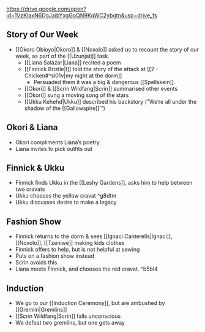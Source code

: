https://drive.google.com/open?id=1VzKIaxN6DgJaibYxgGoQN9KqWC2ybgtn&usp=drive_fs
## Story of Our Week
* [[Okoro Obioyo|Okoro]] & [[Noxolo]] asked us to recount the story of our week, as part of the [[Uzunjati]] task.
	* [[Liana Salazar|Liana]] recited a poem
	* [[Finnick Bristle|I]] told the story of the attack at [[2 – Chicken#^sl01v|my night at the dorm]]
		* Persuaded them it was a big & dangerous [[Spellskein]].
	* [[Okori]] & [[Scrin Wildfang|Scrin]] summarised other events
	* [[Okori]] sung a moving song of the stars
	* [[Ukku Kehehd|Ukku]] described his backstory ("We‘re all under the shadow of the [[Gallowspire]]’“)

## Okori & Liana
* Okori compliments Liana’s poetry.
* Liana invites to pick outfits out

## Finnick & Ukku 
* Finnick finds Ukku in the [[Leshy Gardens]], asks him to help between two cravats
* Ukku chooses the yellow cravat ^g8dtm
* Ukku discusses desire to make a legacy

## Fashion Show
* Finnick returns to the dorm & sees [[Ignaci Canterells|Ignaci]], [[Noxolo]], [[Tzeniwe]] making kids clothes
* Finnick offers to help, but is not helpful at sewing
* Puts on a fashion show instead
* Scrin avoids this
* Liana meets Finnick, and chooses the red cravat. ^b5bl4

## Induction
* We go to our [[Induction Ceremony]], but are ambushed by [[Gremlin|Gremlins]]
* [[Scrin Wildfang|Scrin]] falls unconscious
* We defeat two gremlins, but one gets away